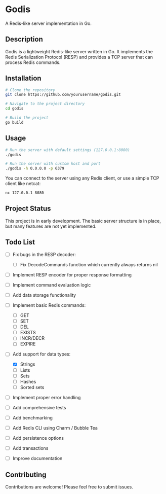 # Godis

A Redis-like server implementation in Go.

## Description

Godis is a lightweight Redis-like server written in Go. It implements the Redis Serialization Protocol (RESP) and provides a TCP server that can process Redis commands.

## Installation

```bash
# Clone the repository
git clone https://github.com/yourusername/godis.git

# Navigate to the project directory
cd godis

# Build the project
go build
```

## Usage

```bash
# Run the server with default settings (127.0.0.1:8080)
./godis

# Run the server with custom host and port
./godis -h 0.0.0.0 -p 6379
```

You can connect to the server using any Redis client, or use a simple TCP client like netcat:

```bash
nc 127.0.0.1 8080
```

## Project Status

This project is in early development. The basic server structure is in place, but many features are not yet implemented.

## Todo List

- [ ] Fix bugs in the RESP decoder:
  - [ ] Fix DecodeCommands function which currently always returns nil
- [ ] Implement RESP encoder for proper response formatting
- [ ] Implement command evaluation logic
- [ ] Add data storage functionality
- [ ] Implement basic Redis commands:
  - [ ] GET
  - [ ] SET
  - [ ] DEL
  - [ ] EXISTS
  - [ ] INCR/DECR
  - [ ] EXPIRE
- [ ] Add support for data types:
  - [x] Strings
  - [ ] Lists
  - [ ] Sets
  - [ ] Hashes
  - [ ] Sorted sets
- [ ] Implement proper error handling
- [ ] Add comprehensive tests
- [ ] Add benchmarking
- [ ] Add Redis CLI using Charm / Bubble Tea
- [ ] Add persistence options
- [ ] Add transactions
- [ ] Improve documentation


## Contributing

Contributions are welcome! Please feel free to submit issues.